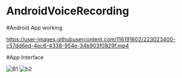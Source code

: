 # AndroidVoiceRecording

#Android App working



https://user-images.githubusercontent.com/116191602/223023400-c57dd6ed-4ec6-4338-954e-34b903f0829f.mp4



#App Interface



![B1](https://user-images.githubusercontent.com/116191602/223024279-494ff87b-ccf4-4868-835a-7eca4d874627.png)
![b2](https://user-images.githubusercontent.com/116191602/223024401-ea9c1899-cadc-40f5-bca2-d25673cc6514.png)
